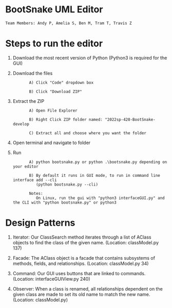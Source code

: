 # BootSnake UML Editor
    Team Members: Andy P, Amelia S, Ben M, Tram T, Travis Z
    
# Steps to run the editor
1. Download the most recent version of Python (Python3 is required for the GUI)

2. Download the files              
              
              A) Click "Code" dropdown box
              
              B) Click "Download ZIP"
              
3. Extract the ZIP
              
              A) Open File Explorer
              
              B) Right Click ZIP folder named: "2022sp-420-BootSnake-develop
              
              C) Extract all and choose where you want the folder
4. Open terminal and navigate to folder

5. Run
              
              A) python bootsnake.py or python .\bootsnake.py depending on your editor
              
              B) By default it runs in GUI mode, to run in command line interface add --cli 
                 (python bootsnake.py --cli)
            
              Notes:
                 On Linux, run the gui with "python3 interfaceGUI.py" and the CLI with "python bootsnake.py" or python3

#  Design Patterns
1. Iterator: Our ClassSearch method iterates through a list of AClass objects to find the class of the given name.
   (Location: classModel.py 137)

2. Facade: The AClass object is a facade that contains subsystems of methods, fields, and relationships.
   (Location: classModel.py 34)

3. Command: Our GUI uses buttons that are linked to commands.
   (Location: interfaceGUIView.py 240)

4. Observer: When a class is renamed, all relationships dependent on the given class are made to set its old name to match 
   the new name.
   (Location: classModel.py)